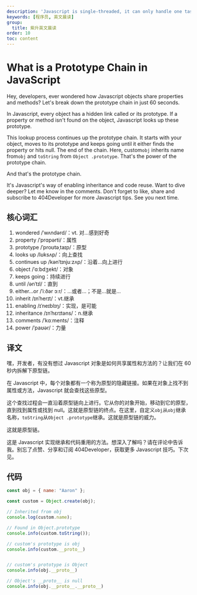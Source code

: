 ```yaml
---
description: 'Javascript is single-threaded, it can only handle one task at a time. We can use web APis to interact with the features leveraged by the browser, and some of these APIS allow us to initiate async tasks in the background'
keywords: [程序员, 英文晨读]
group:
  title: 紫升英文晨读
order: 10
toc: content
---
```


# What is a Prototype Chain in JavaScript

Hey, developers, ever wondered how Javascript objects share properties and methods? Let's break down the prototype chain in just 60 seconds.

In Javascript, every object has a hidden link called or its prototype. If a property or method isn't found on the object, Javascript looks up these prototype.

This lookup process continues up the prototype chain. It starts with your object, moves to its prototype and keeps going until it either finds the property or hits null. The end of the chain. Here, custom`obj` inherits name from`obj` and `toString` from `Object .prototype`. That's the power of the prototype chain.

And that's the prototype chain.

It's Javascript's way of enabling inheritance and code reuse. Want to dive deeper? Let me know in the comments. Don't forget to like, share and subscribe to 404Developer for more Javascript tips. See you next time.

## 核心词汇

1. wondered /ˈwʌndərd/：vt. 对…感到好奇
2. property /ˈprɑpərti/：属性
3. prototype /ˈproʊtəˌtaɪp/：原型
4. looks up /lʊksʌp/：向上查找
5. continues up /kənˈtɪnjuːzʌp/：沿着...向上进行
6. object /ˈɑːbdʒekt/：对象
7. keeps going：持续进行
8. until /ənˈtɪl/：直到
9. either...or /ˈiːðər ɔːr/：...或者...；不是...就是...
10. inherit /ɪnˈherɪt/：vt.继承
11. enabling /ɪˈneɪblɪŋ/：实现，是可能
12. inheritance /ɪnˈhɛrɪtəns/：n.继承
13. comments /ˈkɑːments/：注释
14. power /ˈpaʊər/：力量

## 译文

嘿，开发者，有没有想过 Javascript 对象是如何共享属性和方法的？让我们在 60 秒内拆解下原型链。

在 Javascript 中，每个对象都有一个称为原型的隐藏链接。如果在对象上找不到属性或方法，Javascript 就会查找这些原型。

这个查找过程会一直沿着原型链向上进行。它从你的对象开始，移动到它的原型，直到找到属性或找到 null。这就是原型链的终点。在这里，自定义`obj`从`obj`继承名称，`toString`从`Object .prototype`继承。这就是原型链的威力。

这就是原型链。

这是 Javascript 实现继承和代码重用的方法。想深入了解吗？请在评论中告诉我。别忘了点赞、分享和订阅 404Developer，获取更多 Javascript 技巧。下次见。

## 代码

```js
const obj = { name: "Aaron" };

const custom = Object.create(obj);

// Inherited from obj
console.log(custom.name);

// Found in Object.prototype
console.info(custom.toString());

// custom's prototype is obj
console.info(custom.__proto__)


// custom's prototype is Object
console.info(obj.__proto__)

// Object's __proto__ is null
console.info(obj.__proto__.__proto__)
```
